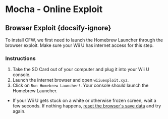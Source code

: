 # Mocha - Online Exploit

## Browser Exploit {docsify-ignore}

To install CFW, we first need to launch the Homebrew Launcher through the browser exploit.
Make sure your Wii U has internet access for this step.

### Instructions

1. Take the SD Card out of your computer and plug it into your Wii U console.
1. Launch the internet browser and open `wiiuexploit.xyz`.
1. Click on `Run Homebrew Launcher!`. Your console should launch the Homebrew Launcher.
 - If your Wii U gets stuck on a white or otherwise frozen screen, wait a few seconds. If nothing happens, [reset the browser's save data](https://en-americas-support.nintendo.com/app/answers/detail/a_id/1507/~/how-to-delete-the-internet-browser-history) and try again.
